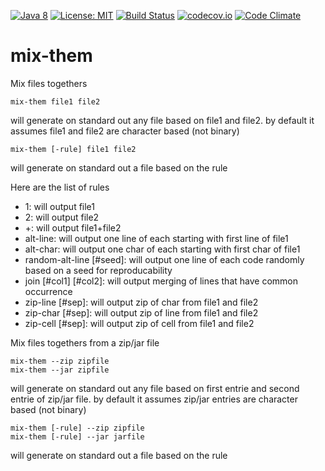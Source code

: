 [![Java 8](https://img.shields.io/badge/java-8-blue.svg)](http://java.oracle.com) [![License: MIT](https://img.shields.io/badge/License-MIT-yellow.svg)](https://opensource.org/licenses/MIT) [![Build Status](https://travis-ci.org/Innovimax-SARL/mix-them.svg?branch=master)](https://travis-ci.org/Innovimax-SARL/mix-them)
[![codecov.io](https://codecov.io/github/Innovimax-SARL/mix-them/coverage.svg?branch=master)](https://codecov.io/github/Innovimax-SARL/mix-them?branch=master)
[![Code Climate](https://codeclimate.com/github/Innovimax-SARL/mix-them/badges/gpa.svg)](https://codeclimate.com/github/Innovimax-SARL/mix-them)
# mix-them
Mix files togethers


    mix-them file1 file2 
  will generate on standard out any file based on file1 and file2.
  by default it assumes file1 and file2 are character based (not binary)
  
    mix-them [-rule] file1 file2
  will generate on standard out a file based on the rule
  
  Here are the list of rules
  - 1: will output file1
  - 2: will output file2
  - +: will output file1+file2
  - alt-line: will output one line of each starting with first line of file1
  - alt-char: will output one char of each starting with first char of file1
  - random-alt-line [#seed]: will output one line of each code randomly based on a seed for reproducability
  - join [#col1] [#col2]: will output merging of lines that have common occurrence
  - zip-line [#sep]: will output zip of char from file1 and file2 
  - zip-char [#sep]: will output zip of line from file1 and file2 
  - zip-cell [#sep]: will output zip of cell from file1 and file2 

Mix files togethers from a zip/jar file

    mix-them --zip zipfile 
    mix-them --jar zipfile 
  will generate on standard out any file based on first entrie and second entrie of zip/jar file.
  by default it assumes zip/jar entries are character based (not binary)
  
    mix-them [-rule] --zip zipfile
    mix-them [-rule] --jar jarfile
  will generate on standard out a file based on the rule
